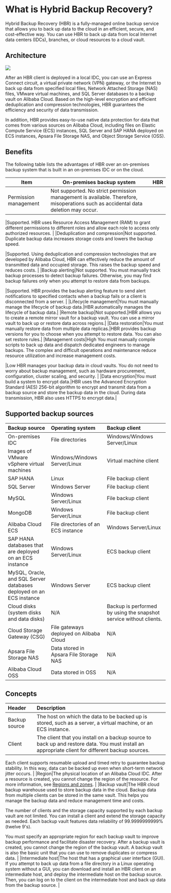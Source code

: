 # What is Hybrid Backup Recovery?

Hybrid Backup Recovery \(HBR\) is a fully-managed online backup service that allows you to back up data to the cloud in an efficient, secure, and cost-effective way. You can use HBR to back up data from local Internet data centers \(IDCs\), branches, or cloud resources to a cloud vault.

## Architecture

![](https://static-aliyun-doc.oss-accelerate.aliyuncs.com/assets/img/en-US/7134817161/p63379.jpg)

After an HBR client is deployed in a local IDC, you can use an Express Connect circuit, a virtual private network \(VPN\) gateway, or the Internet to back up data from specified local files, Network Attached Storage \(NAS\) files, VMware virtual machines, and SQL Server databases to a backup vault on Alibaba Cloud. Based on the high-level encryption and efficient deduplication and compression technologies, HBR guarantees the efficiency and security of data transmission.

In addition, HBR provides easy-to-use native data protection for data that comes from various sources on Alibaba Cloud, including files on Elastic Compute Service \(ECS\) instances, SQL Server and SAP HANA deployed on ECS instances, Apsara File Storage NAS, and Object Storage Service \(OSS\).

## Benefits

The following table lists the advantages of HBR over an on-premises backup system that is built in an on-premises IDC or on the cloud.

|Item|On-premises backup system|HBR|
|----|-------------------------|---|
|Permission management|Not supported. No strict permission management is available. Therefore, misoperations such as accidental data deletion may occur.

|Supported. HBR uses Resource Access Management \(RAM\) to grant different permissions to different roles and allow each role to access only authorized resources. |
|Deduplication and compression|Not supported. Duplicate backup data increases storage costs and lowers the backup speed.

|Supported. Using deduplication and compression technologies that are developed by Alibaba Cloud, HBR can effectively reduce the amount of transmitted data and occupied storage. This raises the backup speed and reduces costs. |
|Backup alerting|Not supported. You must manually track backup processes to detect backup failures. Otherwise, you may find backup failures only when you attempt to restore data from backups.

|Supported. HBR provides the backup alerting feature to send alert notifications to specified contacts when a backup fails or a client is disconnected from a server. |
|Lifecycle management|You must manually manage the lifecycle of backup data.|HBR automatically manages the lifecycle of backup data.|
|Remote backup|Not supported.|HBR allows you to create a remote mirror vault for a backup vault. You can use a mirror vault to back up or restore data across regions.|
|Data restoration|You must manually restore data from multiple data replicas.|HBR provides backup versions for you to choose when you attempt to restore data. You can also set restore rules.|
|Management costs|High You must manually compile scripts to back up data and dispatch dedicated engineers to manage backups. The complex and difficult operations and maintenance reduce resource utilization and increase management costs.

|Low HBR manages your backup data in cloud vaults. You do not need to worry about backup management, such as hardware procurement, configuration, cluster scaling, and security. |
|Data encryption|You must build a system to encrypt data.|HBR uses the Advanced Encryption Standard \(AES\) 256-bit algorithm to encrypt and transmit data from a backup source and store the backup data in the cloud. During data transmission, HBR also uses HTTPS to encrypt data.|

## Supported backup sources

|Backup source|Operating system|Backup client|
|:------------|:---------------|:------------|
|On-premises IDC|File directories|Windows/Windows Server/Linux|File backup client|
|Images of VMware vSphere virtual machines|Windows/Windows Server/Linux|Virtual machine client|
|SAP HANA|Linux|File backup client|
|SQL Server|Windows Server|File backup client|
|MySQL|Windows Server/Linux|File backup client|
|MongoDB|Windows Server/Linux|File backup client|
|Alibaba Cloud ECS|File directories of an ECS instance|Windows Server/Linux|ECS backup client|
|SAP HANA databases that are deployed on an ECS instance|Windows Server/Linux|ECS backup client|
|MySQL, Oracle, and SQL Server databases deployed on an ECS instance|Windows Server|ECS backup client|
|Cloud disks \(system disks and data disks\)|N/A|Backup is performed by using the snapshot service without clients.|
|Cloud Storage Gateway \(CSG\)|File gateways deployed on Alibaba Cloud|N/A|Cloud Storage Gateway backup client|
|Apsara File Storage NAS|Data stored in Apsara File Storage NAS|N/A|N/A|
|Alibaba Cloud OSS|Data stored in OSS|N/A|N/A|

## Concepts

|Header|Description|
|:-----|:----------|
|Backup source|The host on which the data to be backed up is stored, such as a server, a virtual machine, or an ECS instance. |
|Client|The client that you install on a backup source to back up and restore data. You must install an appropriate client for different backup sources.

Each client supports resumable upload and timed retry to guarantee backup stability. In this way, data can be backed up even when short-term network jitter occurs. |
|Region|The physical location of an Alibaba Cloud IDC. After a resource is created, you cannot change the region of the resource. For more information, see [Regions and zones](). |
|Backup vault|The HBR cloud backup warehouse used to store backup data in the cloud. Backup data from multiple clients can be stored in the same vault. This helps you manage the backup data and reduce management time and costs.

The number of clients and the storage capacity supported by each backup vault are not limited. You can install a client and extend the storage capacity as needed. Each backup vault features data reliability of 99.9999999999% \(twelve 9's\).

You must specify an appropriate region for each backup vault to improve backup performance and facilitate disaster recovery. After a backup vault is created, you cannot change the region of the backup vault. A backup vault is also the basic unit that you can use to remove duplicates or compress data. |
|Intermediate host|The host that has a graphical user interface \(GUI\). If you attempt to back up data from a file directory in a Linux operating system without a GUI, you can download and install an HBR client on an intermediate host, and deploy the intermediate host on the backup source. Then, you can log on to the client on the intermediate host and back up data from the backup source. |

